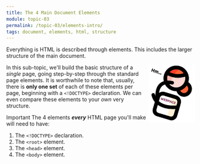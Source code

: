 ```yaml
---
title: The 4 Main Document Elements
module: topic-03
permalink: /topic-03/elements-intro/
tags: document, elements, html, structure
---
```


<div class="divider-heading"></div>

<div class="row">
  <p>Everything is HTML is described through elements. This includes the larger structure of the main document.</p>

  <img src="../img/person-doc-think.png" alt="person thinking to themselves" title="Hmm..." style="width: 125px; float: right; margin: 0 0 5px 5px" />

  <p>In this sub-topic, we'll build the basic structure of a <i>single</i> page, going step-by-step through the standard page elements. It is worthwhile to note that, usually, there is <b>only one set</b> of each of these elements per page, beginning with a <code>&lt;!DOCTYPE&gt;</code> declaration. We can even compare these elements to your <i>own</i> very structure.</p>

  <p><span class="label label-danger">Important</span> The 4 elements <b><i>every</i></b> HTML page you'll make will need to have:</p>

  <ol>
    <li>The <code>&lt;!DOCTYPE&gt;</code> declaration.</li>
    <li>The <code>&lt;root&gt;</code> element.</li>
    <li>The <code>&lt;head&gt;</code> element.</li>
    <li>The <code>&lt;body&gt;</code> element.</li>
  </ol>
</div>
